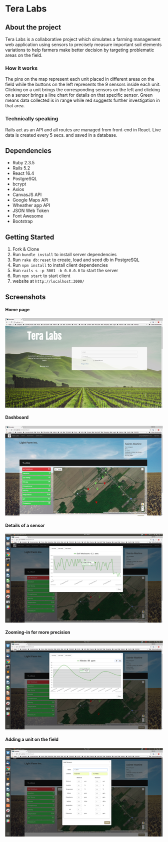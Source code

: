 # Tera Labs

## About the project

Tera Labs is a collaborative project which simulates a farming management web application using sensors to precisely measure important soil elements variations to help farmers make better decision by targeting problematic areas on the field.

### How it works

The pins on the map represent each unit placed in different areas on the field while the buttons on the left represents the 9 sensors inside each unit. Clicking on a unit brings the corresponding sensors on the left and clicking on a sensor brings a line chart for details on that specific sensor. Green means data collected is in range while red suggests further investigation in that area.

### Technically speaking

Rails act as an API and all routes are managed from front-end in React. Live data is created every 5 secs. and saved in a database.

## Dependencies

* Ruby 2.3.5
* Rails 5.2
* React 16.4
* PostgreSQL
* bcrypt
* Axios
* CanvasJS API
* Google Maps API
* Wheather app API
* JSON Web Token
* Font Awesome
* Bootstrap

## Getting Started

1. Fork & Clone
2. Run `bundle install` to install server dependencies
3. Run `rake db:reset` to create, load and seed db in PostgreSQL
4. Run `npm install` to install client dependencies
5. Run `rails s -p 3001 -b 0.0.0.0` to start the server
6. Run `npm start` to start client
7. website at `http://localhost:3000/`

## Screenshots

#### Home page
!["home.png"](https://github.com/olimartin90/tera-labs/blob/master/docs/home.png)

#### Dashboard
!["dashboard.png"](https://github.com/olimartin90/tera-labs/blob/master/docs/dashboard.png)

#### Details of a sensor
!["details.png"](https://github.com/olimartin90/tera-labs/blob/master/docs/details.png)

#### Zooming-in for more precision
!["details-zoom.png"](https://github.com/olimartin90/tera-labs/blob/master/docs/details-zoom.png)

#### Adding a unit on the field
!["unit.png"](https://github.com/olimartin90/tera-labs/blob/master/docs/unit.png)